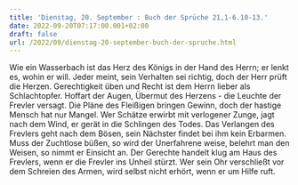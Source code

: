 ```yaml
---
title: 'Dienstag, 20. September : Buch der Sprüche 21,1-6.10-13.'
date: 2022-09-20T07:17:00.001+02:00
draft: false
url: /2022/09/dienstag-20-september-buch-der-spruche.html
---
```


Wie ein Wasserbach ist das Herz des Königs in der Hand des Herrn; er lenkt es, wohin er will. Jeder meint, sein Verhalten sei richtig, doch der Herr prüft die Herzen. Gerechtigkeit üben und Recht ist dem Herrn lieber als Schlachtopfer. Hoffart der Augen, Übermut des Herzens - die Leuchte der Frevler versagt. Die Pläne des Fleißigen bringen Gewinn, doch der hastige Mensch hat nur Mangel. Wer Schätze erwirbt mit verlogener Zunge, jagt nach dem Wind, er gerät in die Schlingen des Todes. Das Verlangen des Frevlers geht nach dem Bösen, sein Nächster findet bei ihm kein Erbarmen. Muss der Zuchtlose büßen, so wird der Unerfahrene weise, belehrt man den Weisen, so nimmt er Einsicht an. Der Gerechte handelt klug am Haus des Frevlers, wenn er die Frevler ins Unheil stürzt. Wer sein Ohr verschließt vor dem Schreien des Armen, wird selbst nicht erhört, wenn er um Hilfe ruft.